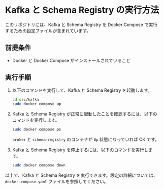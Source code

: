 # Kafka と Schema Registry の実行方法

このリポジトリには、Kafka と Schema Registry を Docker Compose で実行するための設定ファイルが含まれています。

## 前提条件

- Docker と Docker Compose がインストールされていること

## 実行手順
1. 以下のコマンドを実行して、Kafka と Schema Registry を起動します。

   ```bash
   cd src/kafka
   sudo docker compose up
   ```

2. Kafka と Schema Registry が正常に起動したことを確認するには、以下のコマンドを実行します。

   ```bash
   sudo docker compose ps
   ```

   `broker` と `schema-registry` のコンテナが `Up` 状態になっていれば OK です。

3. Kafka と Schema Registry を停止するには、以下のコマンドを実行します。

   ```bash
   sudo docker compose down
   ```

以上で、Kafka と Schema Registry を実行できます。設定の詳細については、`docker-compose.yaml` ファイルを参照してください。